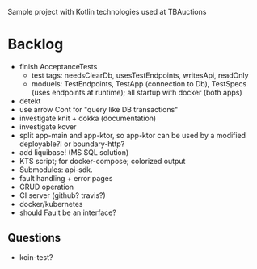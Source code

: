 Sample project with Kotlin technologies used at TBAuctions

# Backlog

* finish AcceptanceTests
  * test tags: needsClearDb, usesTestEndpoints, writesApi, readOnly
  * moduels: TestEndpoints, TestApp (connection to Db), TestSpecs (uses endpoints at runtime); all startup with docker (both apps)
* detekt
* use arrow Cont for "query like DB transactions"
* investigate knit + dokka (documentation)
* investigate kover
* split app-main and app-ktor, so app-ktor can be used by a modified deployable?! or boundary-http?
* add liquibase! (MS SQL solution)
* KTS script; for docker-compose; colorized output
* Submodules: api-sdk.
* fault handling + error pages
* CRUD operation
* CI server (github? travis?)
* docker/kubernetes
* should Fault be an interface?

## Questions

* koin-test?
